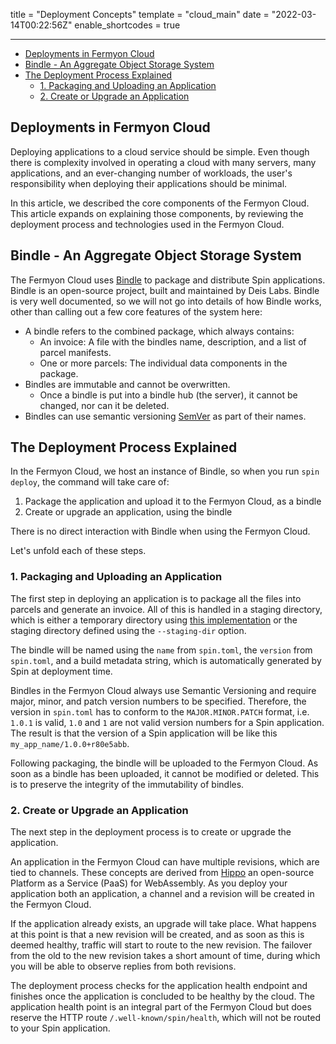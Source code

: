 title = "Deployment Concepts"
template = "cloud_main"
date = "2022-03-14T00:22:56Z"
enable_shortcodes = true

---

- [Deployments in Fermyon Cloud](#deployments-in-fermyon-cloud)
- [Bindle - An Aggregate Object Storage System](#bindle---an-aggregate-object-storage-system)
- [The Deployment Process Explained](#the-deployment-process-explained)
  - [1. Packaging and Uploading an Application](#1-packaging-and-uploading-an-application)
  - [2. Create or Upgrade an Application](#2-create-or-upgrade-an-application)

## Deployments in Fermyon Cloud

Deploying applications to a cloud service should be simple. Even though there is complexity involved in operating a cloud with many servers, many applications, and an ever-changing number of workloads, the user's responsibility when deploying their applications should be minimal.

In this article, we described the core components of the Fermyon Cloud. This article expands on explaining those components, by reviewing the deployment process and technologies used in the Fermyon Cloud.

## Bindle - An Aggregate Object Storage System

The Fermyon Cloud uses [Bindle](https://github.com/deislabs/bindle) to package and distribute Spin applications. Bindle is an open-source project, built and maintained by Deis Labs. Bindle is very well documented, so we will not go into details of how Bindle works, other than calling out a few core features of the system here:

- A bindle refers to the combined package, which always contains:
  - An invoice: A file with the bindles name, description, and a list of parcel manifests.
  - One or more parcels: The individual data components in the package.
- Bindles are immutable and cannot be overwritten.
  - Once a bindle is put into a bindle hub (the server), it cannot be changed, nor can it be deleted.
- Bindles can use semantic versioning [SemVer](www.semver.org) as part of their names.

## The Deployment Process Explained

In the Fermyon Cloud, we host an instance of Bindle, so when you run `spin deploy`, the command will take care of:
1. Package the application and upload it to the Fermyon Cloud, as a bindle
2. Create or upgrade an application, using the bindle

There is no direct interaction with Bindle when using the Fermyon Cloud.

Let's unfold each of these steps.

### 1. Packaging and Uploading an Application

The first step in deploying an application is to package all the files into parcels and generate an invoice.  All of this is handled in a staging directory, which is either a temporary directory using [this implementation](https://doc.rust-lang.org/std/env/fn.temp_dir.html#platform-specific-behavior) or the staging directory defined using the `--staging-dir` option.

The bindle will be named using the `name` from `spin.toml`, the `version` from `spin.toml`, and a build metadata string, which is automatically generated by Spin at deployment time.

Bindles in the Fermyon Cloud always use Semantic Versioning and require major, minor, and patch version numbers to be specified. Therefore, the version in `spin.toml` has to conform to the `MAJOR.MINOR.PATCH` format, i.e. `1.0.1` is valid, `1.0` and `1` are not valid version numbers for a Spin application. The result is that the version of a Spin application will be like this `my_app_name/1.0.0+r80e5abb`.

Following packaging, the bindle will be uploaded to the Fermyon Cloud. As soon as a bindle has been uploaded, it cannot be modified or deleted. This is to preserve the integrity of the immutability of bindles.

### 2. Create or Upgrade an Application

The next step in the deployment process is to create or upgrade the application.

An application in the Fermyon Cloud can have multiple revisions, which are tied to channels. These concepts are derived from [Hippo](https://docs.hippofactory.dev/) an open-source Platform as a Service (PaaS) for WebAssembly. As you deploy your application both an application, a channel and a revision will be created in the Fermyon Cloud.

If the application already exists, an upgrade will take place. What happens at this point is that a new revision will be created, and as soon as this is deemed healthy, traffic will start to route to the new revision. The failover from the old to the new revision takes a short amount of time, during which you will be able to observe replies from both revisions.

The deployment process checks for the application health endpoint and finishes once the application is concluded to be healthy by the cloud. The application health point is an integral part of the Fermyon Cloud but does reserve the HTTP route `/.well-known/spin/health`, which will not be routed to your Spin application.
